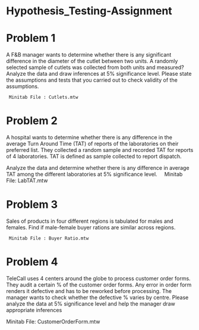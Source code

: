 # Hypothesis_Testing-Assignment


# Problem 1

A F&B manager wants to determine whether there is any significant difference in the diameter of the cutlet between two units. A randomly selected sample of cutlets was collected from both units and measured? Analyze the data and draw inferences at 5% significance level. Please state the assumptions and tests that you carried out to check validity of the assumptions.


     Minitab File : Cutlets.mtw


# Problem 2

A hospital wants to determine whether there is any difference in the average Turn Around Time (TAT) of reports of the laboratories on their preferred list. They collected a random sample and recorded TAT for reports of 4 laboratories. TAT is defined as sample collected to report dispatch.
   
Analyze the data and determine whether there is any difference in average TAT among the different laboratories at 5% significance level.
 
 
    Minitab File: LabTAT.mtw
 
 
 # Problem 3
 
Sales of products in four different regions is tabulated for males and females. Find if male-female buyer rations are similar across regions.


     Minitab File : Buyer Ratio.mtw


# Problem 4

TeleCall uses 4 centers around the globe to process customer order forms. They audit a certain %  of the customer order forms. Any error in order form renders it defective and has to be reworked before processing.  The manager wants to check whether the defective %  varies by centre. Please analyze the data at 5% significance level and help the manager draw appropriate inferences

Minitab File: CustomerOrderForm.mtw

